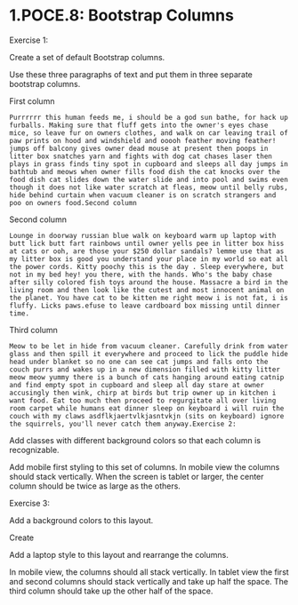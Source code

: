 # 1.POCE.8: Bootstrap Columns

Exercise 1:

Create a set of default Bootstrap columns.

Use these three paragraphs of text and put them in three separate bootstrap columns. 

First column

```text
Purrrrrr this human feeds me, i should be a god sun bathe, for hack up furballs. Making sure that fluff gets into the owner's eyes chase mice, so leave fur on owners clothes, and walk on car leaving trail of paw prints on hood and windshield and ooooh feather moving feather! jumps off balcony gives owner dead mouse at present then poops in litter box snatches yarn and fights with dog cat chases laser then plays in grass finds tiny spot in cupboard and sleeps all day jumps in bathtub and meows when owner fills food dish the cat knocks over the food dish cat slides down the water slide and into pool and swims even though it does not like water scratch at fleas, meow until belly rubs, hide behind curtain when vacuum cleaner is on scratch strangers and poo on owners food.Second column
```

Second column

```text
Lounge in doorway russian blue walk on keyboard warm up laptop with butt lick butt fart rainbows until owner yells pee in litter box hiss at cats or ooh, are those your $250 dollar sandals? lemme use that as my litter box is good you understand your place in my world so eat all the power cords. Kitty poochy this is the day . Sleep everywhere, but not in my bed hey! you there, with the hands. Who's the baby chase after silly colored fish toys around the house. Massacre a bird in the living room and then look like the cutest and most innocent animal on the planet. You have cat to be kitten me right meow i is not fat, i is fluffy. Licks paws.efuse to leave cardboard box missing until dinner time.
```

Third column

```text
Meow to be let in hide from vacuum cleaner. Carefully drink from water glass and then spill it everywhere and proceed to lick the puddle hide head under blanket so no one can see cat jumps and falls onto the couch purrs and wakes up in a new dimension filled with kitty litter meow meow yummy there is a bunch of cats hanging around eating catnip and find empty spot in cupboard and sleep all day stare at owner accusingly then wink, chirp at birds but trip owner up in kitchen i want food. Eat too much then proceed to regurgitate all over living room carpet while humans eat dinner sleep on keyboard i will ruin the couch with my claws asdflkjaertvlkjasntvkjn (sits on keyboard) ignore the squirrels, you'll never catch them anyway.Exercise 2:
```

Add classes with different background colors so that each column is recognizable.

Add mobile first styling to this set of columns. In mobile view the columns should stack vertically. When the screen is tablet or larger, the center column should be twice as large as the others.

Exercise 3:

Add a background colors to this layout.

Create 

Add a laptop style to this layout and rearrange the columns.

In mobile view, the columns should all stack vertically. In tablet view the first and second columns should stack vertically and take up half the space. The third column should take up the other half of the space.

